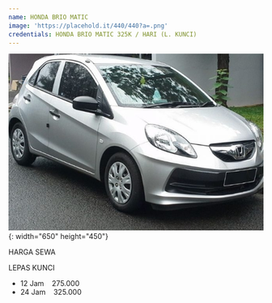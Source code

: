 ```yaml
---
name: HONDA BRIO MATIC
image: 'https://placehold.it/440/440?a=.png'
credentials: HONDA BRIO MATIC 325K / HARI (L. KUNCI)
---
```


![](/uploads/brio.jpg){: width="650" height="450"}

HARGA SEWA &nbsp; &nbsp;

LEPAS KUNCI &nbsp; &nbsp;

* 12 Jam &nbsp; &nbsp;275.000
* 24 Jam &nbsp; &nbsp;325.000<br>&nbsp;